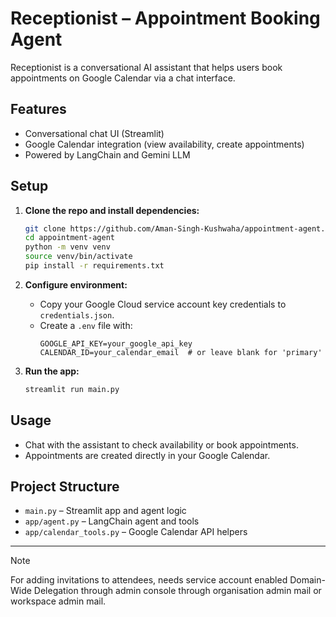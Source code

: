 # Receptionist – Appointment Booking Agent

Receptionist is a conversational AI assistant that helps users book appointments on Google Calendar via a chat interface.

## Features

- Conversational chat UI (Streamlit)
- Google Calendar integration (view availability, create appointments)
- Powered by LangChain and Gemini LLM

## Setup

1. **Clone the repo and install dependencies:**
   ```sh
   git clone https://github.com/Aman-Singh-Kushwaha/appointment-agent.git
   cd appointment-agent
   python -m venv venv
   source venv/bin/activate
   pip install -r requirements.txt
   ```

2. **Configure environment:**
   - Copy your Google Cloud service account key credentials to `credentials.json`.
   - Create a `.env` file with:
     ```
     GOOGLE_API_KEY=your_google_api_key
     CALENDAR_ID=your_calendar_email  # or leave blank for 'primary'
     ```

3. **Run the app:**
   ```sh
   streamlit run main.py
   ```

## Usage

- Chat with the assistant to check availability or book appointments.
- Appointments are created directly in your Google Calendar.

## Project Structure

- `main.py` – Streamlit app and agent logic
- `app/agent.py` – LangChain agent and tools
- `app/calendar_tools.py` – Google Calendar API helpers

---

>[!NOTE]
> For adding invitations to attendees, needs service account enabled Domain-Wide Delegation through admin console through organisation admin mail or workspace admin mail.